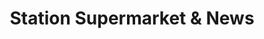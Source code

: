 ---
title: "Station Supermarket & News"
url: /birmingham/station-supermarket-und-news/
shop: Lebensmittel
---